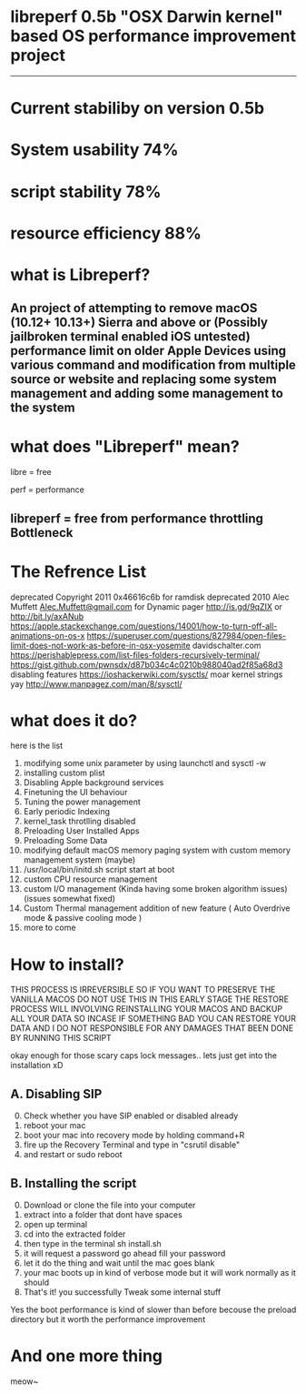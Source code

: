 # libreperf 0.5b "OSX Darwin kernel" based OS performance improvement project
------------
# Current stabiliby on version 0.5b
# System usability 74%
# script stability 78%
# resource efficiency 88%

# what is Libreperf?
An project of attempting to remove macOS (10.12+ 10.13+) Sierra and above or (Possibly jailbroken terminal enabled iOS untested) performance limit on older Apple Devices using various command and modification from multiple source or website and replacing some system management and adding some management to the system
------------
# what does "Libreperf" mean?
libre = free

perf = performance

libreperf = free from performance throttling Bottleneck
------------
# The Refrence List

deprecated Copyright 2011  0x46616c6b for ramdisk 
deprecated 2010 Alec Muffett Alec.Muffett@gmail.com for Dynamic pager
http://is.gd/9qZIX or http://bit.ly/axANub
https://apple.stackexchange.com/questions/14001/how-to-turn-off-all-animations-on-os-x
https://superuser.com/questions/827984/open-files-limit-does-not-work-as-before-in-osx-yosemite
davidschalter.com
https://perishablepress.com/list-files-folders-recursively-terminal/
https://gist.github.com/pwnsdx/d87b034c4c0210b988040ad2f85a68d3 disabling features
https://ioshackerwiki.com/sysctls/ moar kernel strings yay
http://www.manpagez.com/man/8/sysctl/


# what does it do?
here is the list

1. modifying some unix parameter by using launchctl and sysctl -w
2. installing custom plist
3. Disabling Apple background services
4. Finetuning the UI behaviour
5. Tuning the power management
6. Early periodic Indexing
7. kernel_task throtlling disabled
8. Preloading User Installed Apps
9. Preloading Some Data
10. modifying default macOS memory paging system with custom memory management system (maybe)
11. /usr/local/bin/initd.sh script start at boot
12. custom CPU resource management 
13. custom I/O management (Kinda having some broken algorithm issues)(issues somewhat fixed)
14. Custom Thermal management addition of new feature ( Auto Overdrive mode & passive cooling mode )
15. more to come

# How to install?

THIS PROCESS IS IRREVERSIBLE SO IF YOU WANT TO PRESERVE THE VANILLA MACOS DO NOT USE THIS
IN THIS EARLY STAGE THE RESTORE PROCESS WILL INVOLVING REINSTALLING YOUR MACOS
AND BACKUP ALL YOUR DATA SO INCASE IF SOMETHING BAD YOU CAN RESTORE YOUR DATA
AND I DO NOT RESPONSIBLE FOR ANY DAMAGES THAT BEEN DONE BY RUNNING THIS SCRIPT

okay enough for those scary caps lock messages.. lets just get into the installation xD

A. Disabling SIP
----------
0. Check whether you have SIP enabled or disabled already
1. reboot your mac
2. boot your mac into recovery mode by holding command+R
3. fire up the Recovery Terminal and type in "csrutil disable"
4. and restart or sudo reboot

B. Installing the script
----------
0. Download or clone the file into your computer
1. extract into a folder that dont have spaces
2. open up terminal
3. cd into the extracted folder
4. then type in the terminal sh install.sh
5. it will request a password go ahead fill your password
6. let it do the thing and wait until the mac goes blank
7. your mac boots up in kind of verbose mode but it will work normally as it should
8. That's it! you successfully Tweak some internal stuff

Yes the boot performance is kind of slower than before becouse the preload directory but it worth the performance improvement

# And one more thing

meow~
